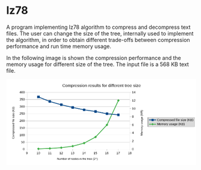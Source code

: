 # lz78
A program implementing lz78 algorithm to compress and decompress text files.
The user can change the size of the tree, internally used to implement the algorithm, in order to obtain different trade-offs between compression performance and run time memory usage.

In the following image is shown the compression performance and the memory usage for different size of the tree. The input file is a 568 KB text file.

<img src="tradeoff.png" width="1000">

